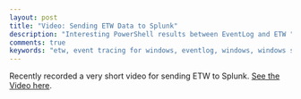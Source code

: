 ```yaml
---
layout: post
title: "Video: Sending ETW Data to Splunk"
description: "Interesting PowerShell results between EventLog and ETW "
comments: true
keywords: "etw, event tracing for windows, eventlog, windows, windows server, splunk"
---
```


Recently recorded a very short video for sending ETW to Splunk. [See the Video here](https://www.youtube.com/watch?v=gj_bOp7JYUU).
